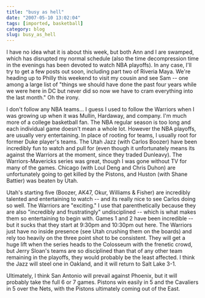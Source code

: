 ```yaml
---
title: "busy as hell"
date: "2007-05-10 13:02:04"
tags: [imported, basketball]
category: blog
slug: busy_as_hell
---
```


I have no idea what it is about this week, but both Ann and I are swamped, which has disrupted my normal schedule (also the time decompression time in the evenings has been devoted to watch NBA playoffs). In any case, I'll try to get a few posts out soon, including part two of Riveria Maya. We're heading up to Philly this weekend to visit my cousin and see Sam -- one among a large list of "things we should have done the past four years while we were here in DC but never did so now we have to cram everything into the last month." Oh the irony.

I don't follow any NBA teams... I guess I used to follow the Warriors when I was growing up when it was Mullin, Hardaway, and company. I'm much more of a college basketball fan. The NBA regular season is too long and each individual game doesn't mean a whole lot. However the NBA playoffs, are usually very entertaining. In place of rooting for teams, I usually root for former Duke player's teams. The Utah Jazz (with Carlos Boozer) have been incredibly fun to watch and pull for (even though it unfortunately means its against the Warriors at the moment, since they traded Dunleavy). The Warriors-Mavericks series was great, though I was gone without TV for many of the games. Chicago (with Loul Deng and Chris Duhon) are unfortunately going to get killed by the Pistons, and Huston (with Shane Battier) was beaten by Utah.

Utah's starting five (Boozer, AK47, Okur, Williams & Fisher) are incredibly talented and entertaining to watch -- and its really nice to see Carlos doing so well. The Warriors are "exciting." I use that parenthetically because they are also "incredibly and frustratingly" undisciplined -- which is what makes them so entertaining to begin with. Games 1 and 2 have been incredible -- but it sucks that they start at 9:30pm and 10:30pm out here. The Warriors just have no inside presence (see Utah crushing them on the boards) and rely too heavily on the three point shot to be consistent. They will get a huge lift when the series heads to the Colosseum with the frenetic crowd, but Jerry Sloan's teams are so disciplined than that of any other team remaining in the playoffs, they would probably be the least affected. I think the Jazz will steel one in Oakland, and it will return to Salt Lake 3-1.

Ultimately, I think San Antonio will prevail against Phoenix, but it will probably take the full 6 or 7 games. Pistons win easily in 5 and the Cavaliers in 5 over the Nets, with the Pistons ultimately coming out of the East.
